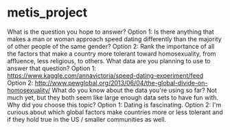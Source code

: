 # metis_project

What is the question you hope to answer?
  Option 1: Is there anything that makes a man or woman approach speed dating differently than the majority of other people of the same gender? 
  Option 2: Rank the importance of all the factors that make a country more tolerant toward homosexuality, from affluence, less religious, to others.
What data are you planning to use to answer that question?
  Option 1: https://www.kaggle.com/annavictoria/speed-dating-experiment/feed
  Option 2: http://www.pewglobal.org/2013/06/04/the-global-divide-on-homosexuality/
What do you know about the data you're using so far?
  Not much yet, but they both seem like large enough data sets to have fun with. 
Why did you choose this topic?
  Option 1: Dating is fascinating. 
  Option 2: I'm curious about which global factors make countries more or less tolerant and if they hold true in the US / smaller communities as well. 
